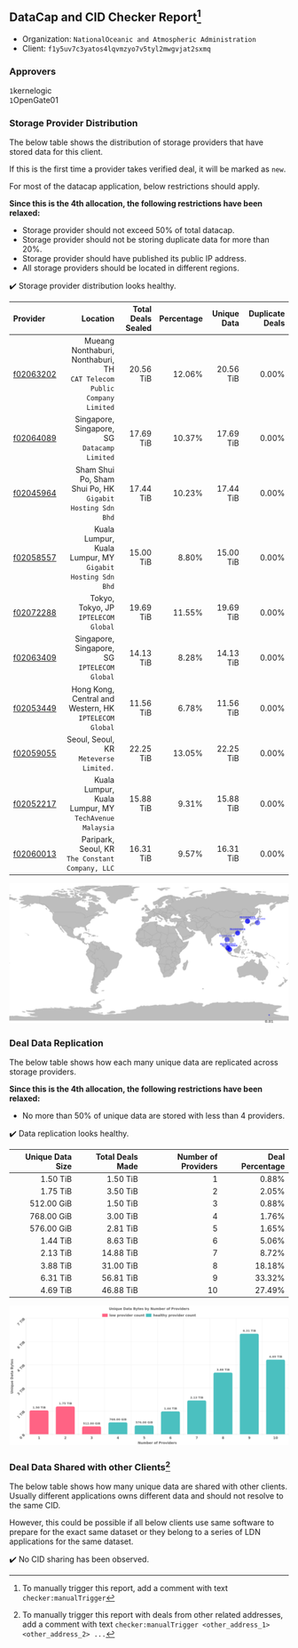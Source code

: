 ## DataCap and CID Checker Report[^1]
 - Organization: `NationalOceanic and Atmospheric Administration`
 - Client: `f1y5uv7c3yatos4lqvmzyo7v5tyl2mwgvjat2sxmq`
### Approvers
`1`kernelogic<br/>`1`OpenGate01

### Storage Provider Distribution
The below table shows the distribution of storage providers that have stored data for this client.

If this is the first time a provider takes verified deal, it will be marked as `new`.

For most of the datacap application, below restrictions should apply.

**Since this is the 4th allocation, the following restrictions have been relaxed:**
 - Storage provider should not exceed 50% of total datacap.
 - Storage provider should not be storing duplicate data for more than 20%.
 - Storage provider should have published its public IP address.
 - All storage providers should be located in different regions.

✔️ Storage provider distribution looks healthy.

| Provider                                              |                                                                   Location | Total Deals Sealed | Percentage | Unique Data | Duplicate Deals |
| :---------------------------------------------------- | -------------------------------------------------------------------------: | -----------------: | ---------: | ----------: | --------------: |
| [f02063202](https://filfox.info/en/address/f02063202) | Mueang Nonthaburi, Nonthaburi, TH<br/>`CAT Telecom Public Company Limited` |          20.56 TiB |     12.06% |   20.56 TiB |           0.00% |
| [f02064089](https://filfox.info/en/address/f02064089) |                            Singapore, Singapore, SG<br/>`Datacamp Limited` |          17.69 TiB |     10.37% |   17.69 TiB |           0.00% |
| [f02045964](https://filfox.info/en/address/f02045964) |               Sham Shui Po, Sham Shui Po, HK<br/>`Gigabit Hosting Sdn Bhd` |          17.44 TiB |     10.23% |   17.44 TiB |           0.00% |
| [f02058557](https://filfox.info/en/address/f02058557) |               Kuala Lumpur, Kuala Lumpur, MY<br/>`Gigabit Hosting Sdn Bhd` |          15.00 TiB |      8.80% |   15.00 TiB |           0.00% |
| [f02072288](https://filfox.info/en/address/f02072288) |                                    Tokyo, Tokyo, JP<br/>`IPTELECOM Global` |          19.69 TiB |     11.55% |   19.69 TiB |           0.00% |
| [f02063409](https://filfox.info/en/address/f02063409) |                            Singapore, Singapore, SG<br/>`IPTELECOM Global` |          14.13 TiB |      8.28% |   14.13 TiB |           0.00% |
| [f02053449](https://filfox.info/en/address/f02053449) |                  Hong Kong, Central and Western, HK<br/>`IPTELECOM Global` |          11.56 TiB |      6.78% |   11.56 TiB |           0.00% |
| [f02059055](https://filfox.info/en/address/f02059055) |                                  Seoul, Seoul, KR<br/>`Meteverse Limited.` |          22.25 TiB |     13.05% |   22.25 TiB |           0.00% |
| [f02052217](https://filfox.info/en/address/f02052217) |                   Kuala Lumpur, Kuala Lumpur, MY<br/>`TechAvenue Malaysia` |          15.88 TiB |      9.31% |   15.88 TiB |           0.00% |
| [f02060013](https://filfox.info/en/address/f02060013) |                        Paripark, Seoul, KR<br/>`The Constant Company, LLC` |          16.31 TiB |      9.57% |   16.31 TiB |           0.00% |

<img src="https://raw.githubusercontent.com/data-preservation-programs/filplus-checker-assets/main/filecoin-project/filecoin-plus-large-datasets/issues/1875/1684990856840.png"/>

### Deal Data Replication
The below table shows how each many unique data are replicated across storage providers.


**Since this is the 4th allocation, the following restrictions have been relaxed:**
- No more than 50% of unique data are stored with less than 4 providers.

✔️ Data replication looks healthy.

| Unique Data Size | Total Deals Made | Number of Providers | Deal Percentage |
| ---------------: | ---------------: | ------------------: | --------------: |
|         1.50 TiB |         1.50 TiB |                   1 |           0.88% |
|         1.75 TiB |         3.50 TiB |                   2 |           2.05% |
|       512.00 GiB |         1.50 TiB |                   3 |           0.88% |
|       768.00 GiB |         3.00 TiB |                   4 |           1.76% |
|       576.00 GiB |         2.81 TiB |                   5 |           1.65% |
|         1.44 TiB |         8.63 TiB |                   6 |           5.06% |
|         2.13 TiB |        14.88 TiB |                   7 |           8.72% |
|         3.88 TiB |        31.00 TiB |                   8 |          18.18% |
|         6.31 TiB |        56.81 TiB |                   9 |          33.32% |
|         4.69 TiB |        46.88 TiB |                  10 |          27.49% |

<img src="https://raw.githubusercontent.com/data-preservation-programs/filplus-checker-assets/main/filecoin-project/filecoin-plus-large-datasets/issues/1875/1684990857455.png"/>

### Deal Data Shared with other Clients[^3]
The below table shows how many unique data are shared with other clients.
Usually different applications owns different data and should not resolve to the same CID.

However, this could be possible if all below clients use same software to prepare for the exact same dataset or they belong to a series of LDN applications for the same dataset.

✔️ No CID sharing has been observed.

[^1]: To manually trigger this report, add a comment with text `checker:manualTrigger`

[^2]: Deals from those addresses are combined into this report as they are specified with `checker:manualTrigger`

[^3]: To manually trigger this report with deals from other related addresses, add a comment with text `checker:manualTrigger <other_address_1> <other_address_2> ...`
